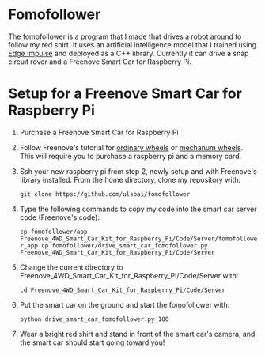 # Fomofollower

The fomofollower is a program that I made that drives a robot around to follow my red shirt. It uses an artificial intelligence model that I trained using [Edge Impulse](https://edgeimpulse.com) and deployed as a C++ library. Currently it can drive a snap circuit rover and a Freenove Smart Car for Raspberry Pi.

# Setup for a Freenove Smart Car for Raspberry Pi

1. Purchase a Freenove Smart Car for Raspberry Pi

2. Follow Freenove's tutorial for [ordinary wheels](https://github.com/Freenove/Freenove_4WD_Smart_Car_Kit_for_Raspberry_Pi/blob/master/Tutorial(ordinary_wheels).pdf) or [mechanum wheels](https://github.com/Freenove/Freenove_4WD_Smart_Car_Kit_for_Raspberry_Pi/blob/master/Tutorial(mecanum_wheels).pdf). This will require you to purchase a raspberry pi and a memory card.

3. Ssh your new raspberry pi from step 2, newly setup and with Freenove's library installed. From the home directory, clone my repository with:

      ``git clone https://github.com/ulsbai/fomofollower``

4. Type the following commands to copy my code into the smart car server code (Freenove's code):

      ``cp fomofollower/app Freenove_4WD_Smart_Car_Kit_for_Raspberry_Pi/Code/Server/fomofollower_app
      cp fomofollower/drive_smart_car_fomofollower.py Freenove_4WD_Smart_Car_Kit_for_Raspberry_Pi/Code/Server``

5. Change the current directory to Freenove_4WD_Smart_Car_Kit_for_Raspberry_Pi/Code/Server with:

      ``cd Freenove_4WD_Smart_Car_Kit_for_Raspberry_Pi/Code/Server``

6. Put the smart car on the ground and start the fomofollower with:

      ``python drive_smart_car_fomofollower.py 100``

7. Wear a bright red shirt and stand in front of the smart car's camera, and the smart car should start going toward you!
